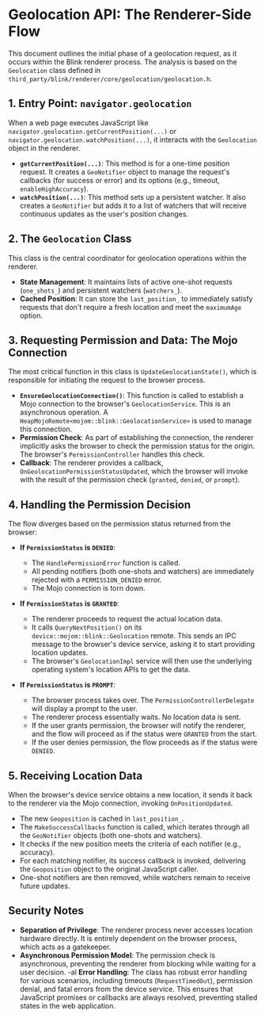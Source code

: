 # Geolocation API: The Renderer-Side Flow

This document outlines the initial phase of a geolocation request, as it occurs within the Blink renderer process. The analysis is based on the `Geolocation` class defined in `third_party/blink/renderer/core/geolocation/geolocation.h`.

## 1. Entry Point: `navigator.geolocation`

When a web page executes JavaScript like `navigator.geolocation.getCurrentPosition(...)` or `navigator.geolocation.watchPosition(...)`, it interacts with the `Geolocation` object in the renderer.

-   **`getCurrentPosition(...)`**: This method is for a one-time position request. It creates a `GeoNotifier` object to manage the request's callbacks (for success or error) and its options (e.g., timeout, `enableHighAccuracy`).
-   **`watchPosition(...)`**: This method sets up a persistent watcher. It also creates a `GeoNotifier` but adds it to a list of watchers that will receive continuous updates as the user's position changes.

## 2. The `Geolocation` Class

This class is the central coordinator for geolocation operations within the renderer.

-   **State Management**: It maintains lists of active one-shot requests (`one_shots_`) and persistent watchers (`watchers_`).
-   **Cached Position**: It can store the `last_position_` to immediately satisfy requests that don't require a fresh location and meet the `maximumAge` option.

## 3. Requesting Permission and Data: The Mojo Connection

The most critical function in this class is `UpdateGeolocationState()`, which is responsible for initiating the request to the browser process.

-   **`EnsureGeolocationConnection()`**: This function is called to establish a Mojo connection to the browser's `GeolocationService`. This is an asynchronous operation. A `HeapMojoRemote<mojom::blink::GeolocationService>` is used to manage this connection.
-   **Permission Check**: As part of establishing the connection, the renderer implicitly asks the browser to check the permission status for the origin. The browser's `PermissionController` handles this check.
-   **Callback**: The renderer provides a callback, `OnGeolocationPermissionStatusUpdated`, which the browser will invoke with the result of the permission check (`granted`, `denied`, or `prompt`).

## 4. Handling the Permission Decision

The flow diverges based on the permission status returned from the browser:

-   **If `PermissionStatus` is `DENIED`**:
    -   The `HandlePermissionError` function is called.
    -   All pending notifiers (both one-shots and watchers) are immediately rejected with a `PERMISSION_DENIED` error.
    -   The Mojo connection is torn down.

-   **If `PermissionStatus` is `GRANTED`**:
    -   The renderer proceeds to request the actual location data.
    -   It calls `QueryNextPosition()` on its `device::mojom::blink::Geolocation` remote. This sends an IPC message to the browser's device service, asking it to start providing location updates.
    -   The browser's `GeolocationImpl` service will then use the underlying operating system's location APIs to get the data.

-   **If `PermissionStatus` is `PROMPT`**:
    -   The browser process takes over. The `PermissionControllerDelegate` will display a prompt to the user.
    -   The renderer process essentially waits. No location data is sent.
    -   If the user grants permission, the browser will notify the renderer, and the flow will proceed as if the status were `GRANTED` from the start.
    -   If the user denies permission, the flow proceeds as if the status were `DENIED`.

## 5. Receiving Location Data

When the browser's device service obtains a new location, it sends it back to the renderer via the Mojo connection, invoking `OnPositionUpdated`.

-   The new `Geoposition` is cached in `last_position_`.
-   The `MakeSuccessCallbacks` function is called, which iterates through all the `GeoNotifier` objects (both one-shots and watchers).
-   It checks if the new position meets the criteria of each notifier (e.g., accuracy).
-   For each matching notifier, its success callback is invoked, delivering the `Geoposition` object to the original JavaScript caller.
-   One-shot notifiers are then removed, while watchers remain to receive future updates.

## Security Notes

-   **Separation of Privilege**: The renderer process never accesses location hardware directly. It is entirely dependent on the browser process, which acts as a gatekeeper.
-   **Asynchronous Permission Model**: The permission check is asynchronous, preventing the renderer from blocking while waiting for a user decision.
-al **Error Handling**: The class has robust error handling for various scenarios, including timeouts (`RequestTimedOut`), permission denial, and fatal errors from the device service. This ensures that JavaScript promises or callbacks are always resolved, preventing stalled states in the web application.